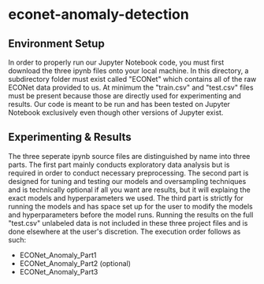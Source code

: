 # econet-anomaly-detection

## Environment Setup
In order to properly run our Jupyter Notebook code, you must first download the three ipynb files onto your local machine. In this directory, a subdirectory folder must exist called "ECONet" which contains all of the raw ECONet data provided to us. At minimum the "train.csv" and "test.csv" files must be present because those are directly used for experimenting and results. Our code is meant to be run and has been tested on Jupyter Notebook exclusively even though other versions of Jupyter exist.

## Experimenting & Results
The three seperate ipynb source files are distinguished by name into three parts. The first part mainly conducts exploratory data analysis but is required in order to conduct necessary preprocessing. The second part is designed for tuning and testing our models and oversampling techniques and is technically optional if all you want are results, but it will explaing the exact models and hyperparameters we used. The third part is strictly for running the models and has space set up for the user to modify the models and hyperparameters before the model runs. Running the results on the full "test.csv" unlabeled data is not included in these three project files and is done elsewhere at the user's discretion. The execution order follows as such:
* ECONet_Anomaly_Part1
* ECONet_Anomaly_Part2 (optional)
* ECONet_Anomaly_Part3

